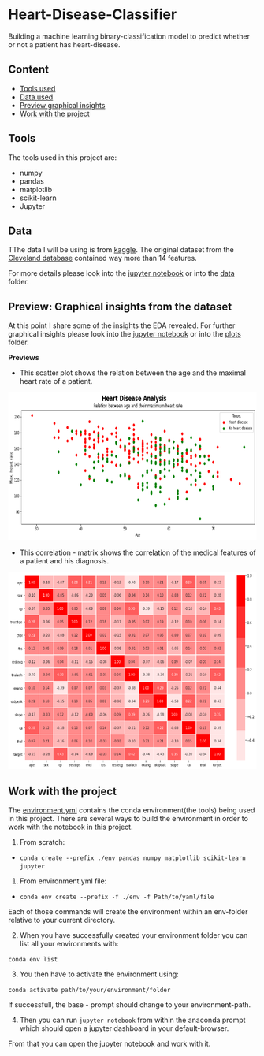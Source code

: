 # Heart-Disease-Classifier
Building a machine learning binary-classification model to predict whether or not a patient has heart-disease.

## Content

* [Tools used](#tools)
* [Data used](#data)
* [Preview graphical insights](#preview-graphical-insights-from-the-dataset)
* [Work with the project](#work-with-the-project)

## Tools
The tools used in this project are:

* numpy
* pandas
* matplotlib
* scikit-learn
* Jupyter

## Data

TThe data I will be using is from [kaggle](https://www.kaggle.com/ronitf/heart-disease-uci).
The original dataset from the [Cleveland database](https://archive.ics.uci.edu/ml/datasets/heart+Disease) contained way more than 14 features.

For more details please look into the [jupyter notebook](https://github.com/Ritsch1/Heart-Disease-Classifier/blob/development/notebooks/Heart-Disease-Classification.ipynb) or into the [data](https://github.com/Ritsch1/Heart-Disease-Classifier/tree/development/data) folder.

## Preview: Graphical insights from the dataset 

At this point I share some of the insights the EDA revealed. For further graphical insights please 
look into the [jupyter notebook](https://github.com/Ritsch1/Heart-Disease-Classifier/blob/development/notebooks/Heart-Disease-Classification.ipynb) or into the [plots](https://github.com/Ritsch1/Heart-Disease-Classifier/tree/development/plots) folder.

**Previews**

* This scatter plot shows the relation between the age and the maximal heart rate of a patient.

<img src="plots/ratio_age_maxHeartRate.png" height="300" width="650">

* This correlation - matrix shows the correlation of the medical features of a patient and his diagnosis.

<img src="plots/correlation_matrix_features.png" height="400" width="550">

## Work with the project

The [environment.yml](https://github.com/Ritsch1/Heart-Disease-Classifier/blob/development/environment.yml) contains the 
conda environment(the tools) being used in this project. 
There are several ways to build the environment in order to work with the notebook in this project.

1. From scratch:
* `conda create --prefix ./env pandas numpy matplotlib scikit-learn jupyter`

1. From environment.yml file:
* `conda env create --prefix -f ./env -f Path/to/yaml/file`

Each of those commands will create the environment within an env-folder relative to your current directory.

2. When you have successfully created your environment folder you can list all your environments with:

`conda env list`

3. You then have to activate the environment using:

`conda activate path/to/your/environment/folder`

If successfull, the base - prompt should change to your environment-path.

4. Then you can run `jupyter notebook` from within the anaconda prompt which should open a jupyter dashboard in your default-browser.

From that you can open the jupyter notebook and work with it.
